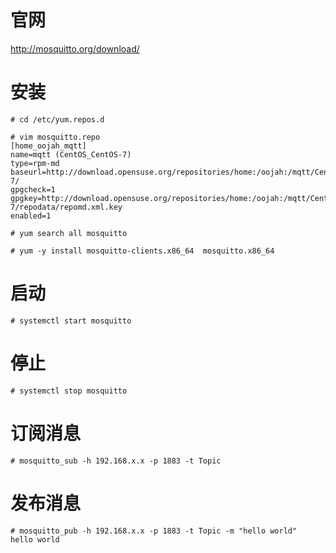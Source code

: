 # 官网
http://mosquitto.org/download/

# 安装
~~~
# cd /etc/yum.repos.d

# vim mosquitto.repo
[home_oojah_mqtt]
name=mqtt (CentOS_CentOS-7)
type=rpm-md
baseurl=http://download.opensuse.org/repositories/home:/oojah:/mqtt/CentOS_CentOS-7/
gpgcheck=1
gpgkey=http://download.opensuse.org/repositories/home:/oojah:/mqtt/CentOS_CentOS-7/repodata/repomd.xml.key
enabled=1

# yum search all mosquitto

# yum -y install mosquitto-clients.x86_64  mosquitto.x86_64
~~~

# 启动
~~~
# systemctl start mosquitto
~~~

# 停止
~~~
# systemctl stop mosquitto
~~~

# 订阅消息
~~~
# mosquitto_sub -h 192.168.x.x -p 1883 -t Topic
~~~

# 发布消息
~~~
# mosquitto_pub -h 192.168.x.x -p 1883 -t Topic -m "hello world"
hello world
~~~
